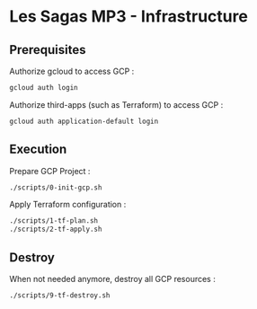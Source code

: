 # Les Sagas MP3 - Infrastructure

## Prerequisites

Authorize gcloud to access GCP :

```bash
gcloud auth login
```

Authorize third-apps (such as Terraform) to access GCP :

```bash
gcloud auth application-default login
```

## Execution

Prepare GCP Project :

```bash
./scripts/0-init-gcp.sh
```

Apply Terraform configuration :

```bash
./scripts/1-tf-plan.sh
./scripts/2-tf-apply.sh
```

## Destroy

When not needed anymore, destroy all GCP resources :

```bash
./scripts/9-tf-destroy.sh
```
